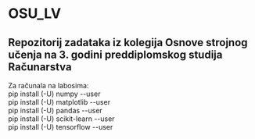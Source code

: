 # OSU_LV



## Repozitorij zadataka iz kolegija Osnove strojnog učenja na 3. godini preddiplomskog studija Računarstva

Za računala na labosima:<br>
pip install (-U) numpy --user<br>
pip install (-U) matplotlib --user<br>
pip install (-U) pandas --user<br>
pip install (-U) scikit-learn --user<br>
pip install (-U) tensorflow --user<br>